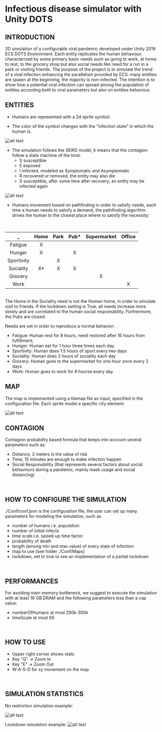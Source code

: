 # Infectious disease simulator with Unity DOTS

INTRODUCTION
------------

2D simulation of a configurable viral pandemic developed under Unity 2019 ECS DOTS Environment.
Each entity replicates the human behaviour, characterized by some primary basic needs such as going to work, at home to rest, to the grocery shop but also social needs like need for a run in a park or visiting friends.
The purpose of the project is to simulate the trend of a viral infection enhancing the parallelism provided by ECS: many entities are spawn at the beginning, the majority is non-infected. The intention is to show how a potential viral infection can spread among the population of entities according both to viral parameters but also on entities behaviour.
<br/>

ENTITIES
------------
- Humans are represented with a 2d sprite symbol.
  
- The color of the symbol changes with the “infection state” in which the human is.

![alt text](./img/Sprite_Legend.png)
  
- The simulation follows the SEIRS model, it means that the contagion follow a state machine of the kind:
	- S susceptible
	- E exposed
	- I infected, modeled as Symptomatic and Asymptomatic
	- R recovered or removed, the entity may also die
	- S susceptible, after some time after recovery, an entity may be infected again

![alt text](./img/statusDiagram.jpg)
  
- Humans movement based on pathfinding in order to satisfy needs, each time a human needs to satisfy a demand, the pathfinding algorithm drives the human to the closest place where to satisfy  the necessity:

<br/>

|     _      | Home  | Park  | Pub*  | Supermarket | Office |
| :--------: | :---: | :---: | :---: | :---------: | :----: |
|  Fatigue   |   X   |       |       |             |
|   Hunger   |   X   |       |   X   |             |
| Sportivity |       |   X   |       |             |
| Sociality  |  X*   |   X   |   X   |             |
|  Grocery   |       |       |       |      X      |
|    Work    |       |       |       |             |   X    |

<br/>
The Home in the Sociality need is not the Human home, in order to simulate visit to friends.
If the lockdown setting is True, all needs increase more slowly and are correlated to the human social responsibility. Furthermore, the Pubs are closed. 

Needs are set in order to reproduce a normal behavior:
  - Fatigue: Human rest for 8 hours, need restored after 16 hours from fulfillment;
  - Hunger: Human eat for 1 hour three times each day
  - Sportivity: Human does 1.5 hours of sport every two days
  - Sociality: Human does 2 hours of sociality each day
  - Grocery: Human goes to the supermarket for one hour once every 3 days
  - Work: Human goes to work for 8 hourse every day



MAP
------------
The map is implemented using a tilemap file as input, specified in the configuration file.
Each sprite model a specific city element:

![alt text](./img/City_Legend.png)

CONTAGION
------------
Contagion probability based formula that keeps into account several parameters such as:
- Distance, 2 meters is the value of risk 
- Time, 15 minutes are enough to make infection happen
- Social Responsibility (that represents several factors about social behaviours during a pandemic, mainly mask usage and social distancing)

<br/>

HOW TO CONFIGURE THE SIMULATION
------------
./Conf/conf.json is the configuration file, the user can set up many parameters for modeling the simulation, such as 
- number of humans i.e. population
- number of initial infects
- time scale i.e. speed-up time factor
- probability of death 
- length (among min and max value) of every state of infection
- map to use (see folder ./Conf/Maps)
- lockdown, set to true to see an implementation of a partial lockdown

<br/>

PERFORMANCES
------------
For avoiding main memory bottleneck, we suggest to execute the simulation with at least 16 GB DRAM and the following parameters less than a cap value:
- numberOfHumans at most 250k-300k
- timeScale at most 60

<br />

HOW TO USE
-----------
- Upper right corner shows stats
- Key "Q" -> Zoom In
- Key "E" -> Zoom Out
- W-A-S-D for xy movement on the map 

<br/> 

SIMULATION STATISTICS
------------
No restriction simulation example:

![alt text](./img/Statistics_no_lockdown_30000.png)

Lockdown simulation example:
![alt text](./img/Statistics_lockdown_30000.png)

